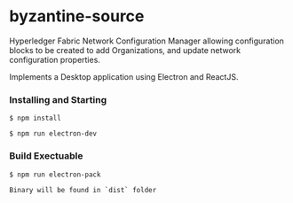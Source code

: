 # byzantine-source

Hyperledger Fabric Network Configuration Manager allowing configuration blocks to be created to add Organizations, and update network configuration properties.

Implements a Desktop application using Electron and ReactJS.  


### Installing and Starting 

    $ npm install 

    $ npm run electron-dev


### Build Exectuable 

    $ npm run electron-pack 

    Binary will be found in `dist` folder